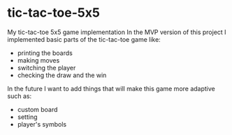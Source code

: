 # tic-tac-toe-5x5
My tic-tac-toe 5x5 game implementation
In the MVP version of this project I implemented basic parts of the tic-tac-toe game like: 
- printing the boards
- making moves
- switching the player
- checking the draw and the win

In the future I want to add things that will make this game more adaptive such as: 
- custom board
- setting 
- player's symbols